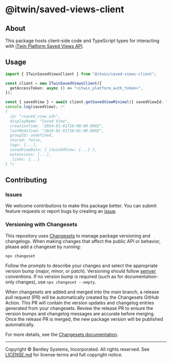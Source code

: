 # @itwin/saved-views-client

## About

This package hosts client-side code and TypeScript types for interacting with [iTwin Platform Saved Views API](https://developer.bentley.com/apis/savedviews/overview/).

## Usage

```ts
import { ITwinSavedViewsClient } from "@itwin/saved-views-client";

const client = new ITwinSavedViewsClient({
  getAccessToken: async () => "<itwin_platform_auth_token>",
});

const { savedView } = await client.getSavedViewMinimal({ savedViewId: "<saved_view_id>" });
console.log(savedView); /*
{
  id: "<saved_view_id>",
  displayName: "Saved View",
  creationTime: "2024-01-01T10:00:00.000Z",
  lastModified: "2024-01-01T10:01:00.000Z",
  groupId: undefined,
  shared: false,
  tags: [...],
  savedViewData: { itwin3dView: {...} },
  extensions: [...],
  _links: {...}
} */
```

## Contributing

### Issues

We welcome contributions to make this package better. You can submit feature requests or report bugs by creating an [issue](https://github.com/iTwin/saved-views/issues).

### Versioning with Changesets

This repository uses [Changesets](https://github.com/changesets/changesets) to manage package versioning and changelogs. When making changes that affect the public API or behavior, please add a changeset by running:

```shell
npx changeset
```

Follow the prompts to describe your changes and select the appropriate version bump (major, minor, or patch). Versioning should follow [semver](https://semver.org/) conventions. If no version bump is required (such as for documentation-only changes), use `npx changeset --empty`.

When changesets are added and merged into the main branch, a release pull request (PR) will be automatically created by the Changesets GitHub Action. This PR will contain the version updates and changelog entries generated from your changesets. Review the release PR to ensure the version bumps and changelog messages are accurate before merging. Once the release PR is merged, the new package version will be published automatically.

For more details, see the [Changesets documentation](https://github.com/changesets/changesets/blob/main/README.md).

---

Copyright © Bentley Systems, Incorporated. All rights reserved. See [LICENSE.md](./LICENSE.md) for license terms and full copyright notice.
